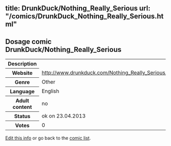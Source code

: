title: DrunkDuck/Nothing_Really_Serious
url: "/comics/DrunkDuck_Nothing_Really_Serious.html"
---
Dosage comic DrunkDuck/Nothing_Really_Serious
-----------------------------------------

<table class="comicinfo">
<tr>
<th>Description</th><td></td>
</tr>
<tr>
<th>Website</th><td><a href="http://www.drunkduck.com/Nothing_Really_Serious/">http://www.drunkduck.com/Nothing_Really_Serious/</a></td>
</tr>
<tr>
<th>Genre</th><td>Other</td>
</tr>
<tr>
<th>Language</th><td>English</td>
</tr>
<tr>
<th>Adult content</th><td>no</td>
</tr>
<tr>
<th>Status</th><td>ok on 23.04.2013</td>
</tr>
<tr>
<th>Votes</th><td>0</div></td>
</tr>
</table>

[Edit this info](/comics/DrunkDuck_Nothing_Really_Serious_edit.html) or go back to the [comic list](../comic-index.html).
